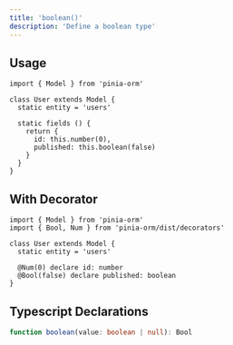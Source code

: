 ```yaml
---
title: 'boolean()'
description: 'Define a boolean type'
---
```


## Usage

````js[User.js]
import { Model } from 'pinia-orm'

class User extends Model {
  static entity = 'users'

  static fields () {
    return {
      id: this.number(0),
      published: this.boolean(false)
    }
  }
}
````

## With Decorator

````ts[User.ts]
import { Model } from 'pinia-orm'
import { Bool, Num } from 'pinia-orm/dist/decorators'

class User extends Model {
  static entity = 'users'
  
  @Num(0) declare id: number
  @Bool(false) declare published: boolean
}
````

## Typescript Declarations

````ts
function boolean(value: boolean | null): Bool
````
